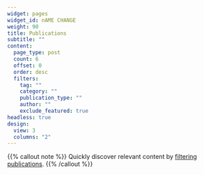 ```yaml
---
widget: pages
widget_id: nAME CHANGE
weight: 90
title: Publications
subtitle: ""
content:
  page_type: post
  count: 6
  offset: 0
  order: desc
  filters:
    tag: ""
    category: ""
    publication_type: ""
    author: ""
    exclude_featured: true
headless: true
design:
  view: 3
  columns: "2"
---
```


{{% callout note %}}
Quickly discover relevant content by [filtering publications](./publication/).
{{% /callout %}}
